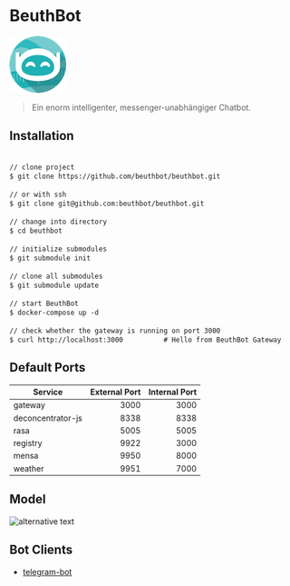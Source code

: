 # BeuthBot

![Icon](.documentation/BeuthBotIcon100.png "Icon")

> Ein enorm intelligenter, messenger-unabhängiger Chatbot.

## Installation

```shell script

// clone project
$ git clone https://github.com/beuthbot/beuthbot.git

// or with ssh
$ git clone git@github.com:beuthbot/beuthbot.git

// change into directory
$ cd beuthbot

// initialize submodules
$ git submodule init

// clone all submodules
$ git submodule update

// start BeuthBot
$ docker-compose up -d

// check whether the gateway is running on port 3000
$ curl http://localhost:3000          # Hello from BeuthBot Gateway
```


## Default Ports

| Service | External Port | Internal Port | 
| ------- | ------------: | ------------: |
| gateway           | 3000 | 3000 |
| deconcentrator-js | 8338 | 8338 |
| rasa              | 5005 | 5005 |
| registry          | 9922 | 3000 |
| mensa             | 9950 | 8000 |
| weather           | 9951 | 7000 |

## Model

![alternative text](http://www.plantuml.com/plantuml/proxy?cache=no&src=https://raw.github.com/beuthbot/beuthbot/master/.documentation/components.txt)


## Bot Clients

* [telegram-bot](https://github.com/beuthbot/telegram-bot)
